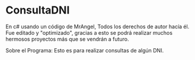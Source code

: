 # ConsultaDNI
En c# usando un código de MrAngel, Todos los derechos de autor hacía él.
Fue editado y "optimizado", gracias a esto se podrá realizar muchos hermosos proyectos más que se vendrán a futuro.

Sobre el Programa: Esto es para realizar consultas de algún DNI. 
